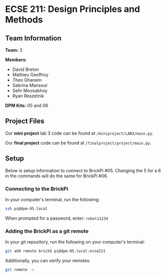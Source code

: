 # ECSE 211: Design Principles and Methods

## Team Information

__Team:__ 3  

__Members:__
- David Breton
- Mathieu Geoffroy
- Theo Ghanem
- Sabrina Mansour
- Sehr Moosabhoy
- Ryan Reszetnik

__DPM Kits:__ 05 and 06

## Project Files

Our __mini project__ lab 3 code can be found at `/miniproject/LAB3/main.py`.

Our __final project__ code can be found at `/finalproject/project/main.py`.

## Setup

Below is setup information to connect to BrickPi #05. Changing the 5 for a 6 in the commands will do the same for BrickPi #06.

### Connecting to the BrickPi

In your computer's terminal, run the following:
```bash
ssh pi@dpm-05.local
```
When prompted for a password, enter: `robots1234`


### Adding the BrickPi as a git remote
In your git repository, run the following on your computer's terminal:
```bash
git add remote brick5 pi@dpm-05.local:ecse211
```
Additionally, you can verify your remotes:
```bash
git remote -v
```



